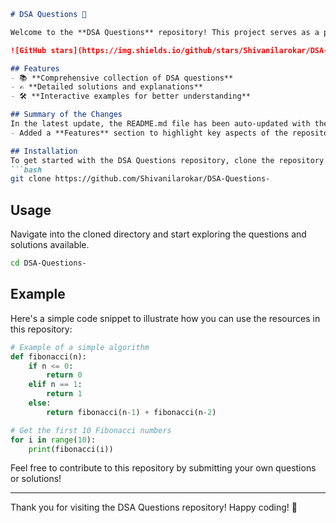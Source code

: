 ```markdown
# DSA Questions 🚀

Welcome to the **DSA Questions** repository! This project serves as a platform for developers and learners to practice and enhance their skills in Data Structures and Algorithms (DSA). This repository is designed to help you improve your understanding of various data structures and algorithms through a collection of questions and solutions.

![GitHub stars](https://img.shields.io/github/stars/Shivanilarokar/DSA-Questions-?style=social) ![Forks](https://img.shields.io/github/forks/Shivanilarokar/DSA-Questions-?style=social)

## Features
- 📚 **Comprehensive collection of DSA questions**
- ✍️ **Detailed solutions and explanations**
- 🛠️ **Interactive examples for better understanding**

## Summary of the Changes
In the latest update, the README.md file has been auto-updated with the following changes:
- Added a **Features** section to highlight key aspects of the repository.

## Installation
To get started with the DSA Questions repository, clone the repository using the command below:
```bash
git clone https://github.com/Shivanilarokar/DSA-Questions-
```

## Usage
Navigate into the cloned directory and start exploring the questions and solutions available.

```bash
cd DSA-Questions-
```

## Example
Here's a simple code snippet to illustrate how you can use the resources in this repository:

```python
# Example of a simple algorithm
def fibonacci(n):
    if n <= 0:
        return 0
    elif n == 1:
        return 1
    else:
        return fibonacci(n-1) + fibonacci(n-2)

# Get the first 10 Fibonacci numbers
for i in range(10):
    print(fibonacci(i))
```

Feel free to contribute to this repository by submitting your own questions or solutions!

---
Thank you for visiting the DSA Questions repository! Happy coding! 🎉
```